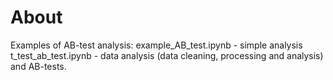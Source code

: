 # About
Examples of AB-test analysis:
  example_AB_test.ipynb - simple analysis
  t_test_ab_test.ipynb - data analysis (data cleaning, processing and analysis) and AB-tests.
